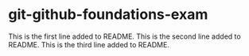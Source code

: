 # git-github-foundations-exam 
This is the first line added to README.
This is the second line added to README.
This is the third line added to README.